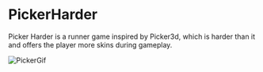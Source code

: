 # PickerHarder
Picker Harder is a runner game inspired by Picker3d, which is harder than it and offers the player more skins during gameplay.

![PickerGif](https://user-images.githubusercontent.com/93486345/177016500-9a7c7e29-2ce0-4793-8fc3-bf48620b6039.gif)
